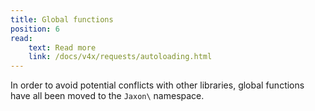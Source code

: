 ```yaml
---
title: Global functions
position: 6
read:
    text: Read more
    link: /docs/v4x/requests/autoloading.html
---
```


In order to avoid potential conflicts with other libraries, global functions have all been moved to the `Jaxon\` namespace.
